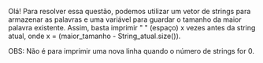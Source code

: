 Olá! Para resolver essa questão, podemos utilizar um vetor de strings para armazenar as palavras e uma variável para guardar o tamanho da maior palavra existente.
Assim, basta imprimir " " (espaço) x vezes antes da string atual, onde x = (maior_tamanho - String_atual.size()).

OBS: Não é para imprimir uma nova linha quando o número de strings for 0.